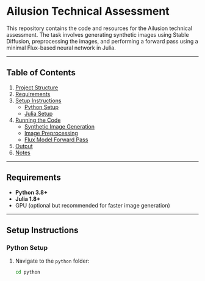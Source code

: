 # Ailusion Technical Assessment

This repository contains the code and resources for the Ailusion technical assessment. The task involves generating synthetic images using Stable Diffusion, preprocessing the images, and performing a forward pass using a minimal Flux-based neural network in Julia.

---

## Table of Contents
1. [Project Structure](#project-structure)
2. [Requirements](#requirements)
3. [Setup Instructions](#setup-instructions)
   - [Python Setup](#python-setup)
   - [Julia Setup](#julia-setup)
4. [Running the Code](#running-the-code)
   - [Synthetic Image Generation](#synthetic-image-generation)
   - [Image Preprocessing](#image-preprocessing)
   - [Flux Model Forward Pass](#flux-model-forward-pass)
5. [Output](#output)
6. [Notes](#notes)

---

## Requirements
- **Python 3.8+**
- **Julia 1.8+**
- GPU (optional but recommended for faster image generation)

---

## Setup Instructions

### Python Setup
1. Navigate to the `python` folder:
   ```bash
   cd python



   
